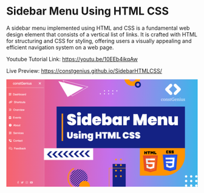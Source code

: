 # Sidebar Menu Using HTML CSS

A sidebar menu implemented using HTML and CSS is a fundamental web design element that consists of a vertical list of links. It is crafted with HTML for structuring and CSS for styling, offering users a visually appealing and efficient navigation system on a web page.

Youtube Tutorial Link: https://youtu.be/10EEb4ikqAw

Live Preview: https://constgenius.github.io/SidebarHTMLCSS/

![Meme Generator Preview](SidebarMenu.png)
